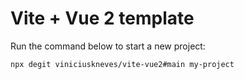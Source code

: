# Vite + Vue 2 template

Run the command below to start a new project:

```
npx degit viniciuskneves/vite-vue2#main my-project
```